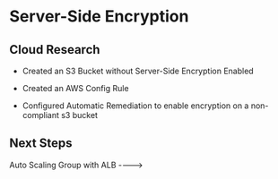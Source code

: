 <!-- This is a template you can use for quick progress days. It removes a lot of the steps we encourage you to share in the longer template 000-DAY-ARTICLE-LONG-TEMPLATE.MD-->

# Server-Side Encryption

## Cloud Research

- Created an S3 Bucket without Server-Side Encryption Enabled

- Created an AWS Config Rule

- Configured Automatic Remediation to enable encryption on a non-compliant s3 bucket

## Next Steps

Auto Scaling Group with ALB ---->

